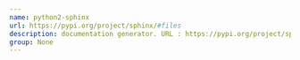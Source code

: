 ```yaml
---
name: python2-sphinx
url: https://pypi.org/project/sphinx/#files
description: documentation generator. URL : https://pypi.org/project/sphinx/#files Groups : None
group: None
---
```

